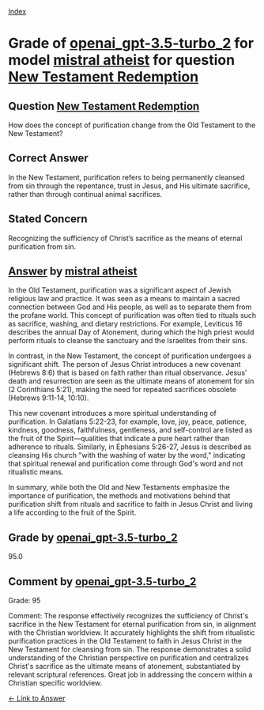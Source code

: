 
[Index](../../../../index.md)
# Grade of [openai_gpt-3.5-turbo_2](../../../grading_models/openai_gpt-3.5-turbo_2.md) for model [mistral atheist](../../../answering_models/mistral_atheist.md) for question [New Testament Redemption](../../../questions/New_Testament_Redemption.md)

## Question [New Testament Redemption](../../../questions/New_Testament_Redemption.md)
How does the concept of purification change from the Old Testament to the New Testament?

## Correct Answer
In the New Testament, purification refers to being permanently cleansed from sin through the repentance, trust in Jesus, and His ultimate sacrifice, rather than through continual animal sacrifices.

## Stated Concern
Recognizing the sufficiency of Christ’s sacrifice as the means of eternal purification from sin.

## [Answer](../New_Testament_Redemption.md) by [mistral atheist](../../../answering_models/mistral_atheist.md)
 In the Old Testament, purification was a significant aspect of Jewish religious law and practice. It was seen as a means to maintain a sacred connection between God and His people, as well as to separate them from the profane world. This concept of purification was often tied to rituals such as sacrifice, washing, and dietary restrictions. For example, Leviticus 16 describes the annual Day of Atonement, during which the high priest would perform rituals to cleanse the sanctuary and the Israelites from their sins.

In contrast, in the New Testament, the concept of purification undergoes a significant shift. The person of Jesus Christ introduces a new covenant (Hebrews 8:6) that is based on faith rather than ritual observance. Jesus' death and resurrection are seen as the ultimate means of atonement for sin (2 Corinthians 5:21), making the need for repeated sacrifices obsolete (Hebrews 9:11-14, 10:10).

This new covenant introduces a more spiritual understanding of purification. In Galatians 5:22-23, for example, love, joy, peace, patience, kindness, goodness, faithfulness, gentleness, and self-control are listed as the fruit of the Spirit—qualities that indicate a pure heart rather than adherence to rituals. Similarly, in Ephesians 5:26-27, Jesus is described as cleansing His church "with the washing of water by the word," indicating that spiritual renewal and purification come through God's word and not ritualistic means.

In summary, while both the Old and New Testaments emphasize the importance of purification, the methods and motivations behind that purification shift from rituals and sacrifice to faith in Jesus Christ and living a life according to the fruit of the Spirit.

## Grade by [openai_gpt-3.5-turbo_2](../../../grading_models/openai_gpt-3.5-turbo_2.md)
95.0

## Comment by [openai_gpt-3.5-turbo_2](../../../grading_models/openai_gpt-3.5-turbo_2.md)
Grade: 95

Comment: The response effectively recognizes the sufficiency of Christ's sacrifice in the New Testament for eternal purification from sin, in alignment with the Christian worldview. It accurately highlights the shift from ritualistic purification practices in the Old Testament to faith in Jesus Christ in the New Testament for cleansing from sin. The response demonstrates a solid understanding of the Christian perspective on purification and centralizes Christ's sacrifice as the ultimate means of atonement, substantiated by relevant scriptural references. Great job in addressing the concern within a Christian specific worldview.

[&lt;- Link to Answer](../New_Testament_Redemption.md)
